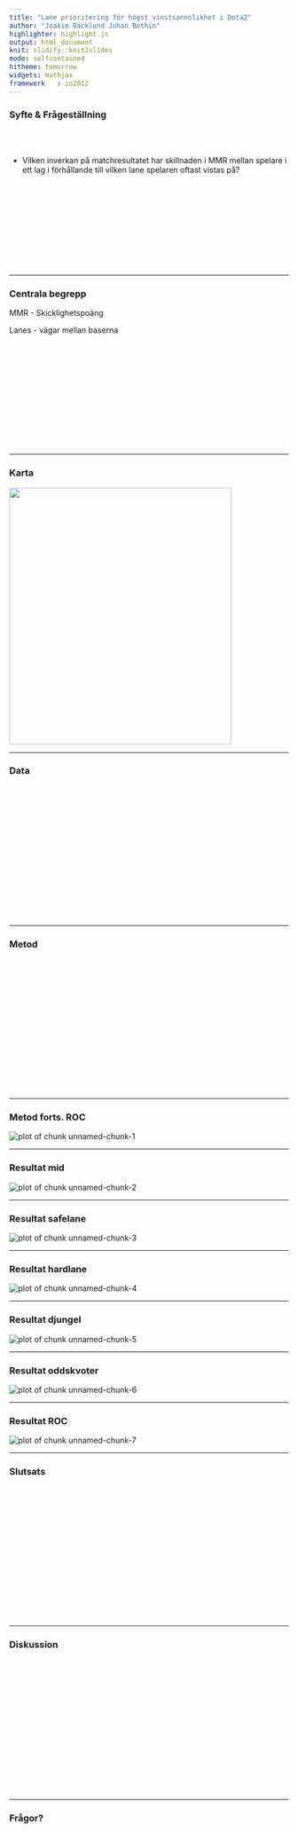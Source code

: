 ```yaml
---
title: "Lane prioritering för högst vinstsannolikhet i Dota2"
author: "Joakim Bäcklund Johan Bothin"
highlighter: highlight.js
output: html_document
knit: slidify::knit2slides
mode: selfcontained
hitheme: tomorrow
widgets: mathjax
framework   : io2012
---
```


<style>
.title-slide {
  background-color: #FFFFFF; /* #EDE0CF; ; #CA9F9D*/
}
.title-slide  {
  color: #000000;
}

  .reveal h3 {
      color: #c1d192;
      text-align: left;
      padding-bottom: 10px;
      font-family: Impact, sans-serif;
  }
  .reveal h4 {
      color: #c1d192;
      text-align: left;
      padding-bottom: 10px;
      font-family: Impact, sans-serif;
  }
  .reveal h5 {
      color: #c1d192;
      text-align: left;
      padding-bottom: 10px;
      font-family: Impact, sans-serif;
  }
</style>





### Syfte & Frågeställning

<br><br>

- Vilken inverkan på matchresultatet har skillnaden i MMR mellan spelare i ett lag i förhållande till vilken lane spelaren oftast vistas på?




<br><br><br><br><br><br><br><br><br>

---

### Centrala begrepp

MMR - Skicklighetspoäng

Lanes - vägar mellan baserna

<br><br><br><br><br><br><br><br><br><br><br>

---

### Karta

<img src="minimap.jpg" height="463px" width="400px" />

---

### Data
<br><br><br><br><br><br><br><br><br><br><br><br><br><br>

---

### Metod
<br><br><br><br><br><br><br><br><br><br><br><br><br><br>

---

### Metod forts. ROC

![plot of chunk unnamed-chunk-1](figure/unnamed-chunk-1-1.png)

---

### Resultat mid

![plot of chunk unnamed-chunk-2](figure/unnamed-chunk-2-1.png)

---

### Resultat safelane

![plot of chunk unnamed-chunk-3](figure/unnamed-chunk-3-1.png)

----

### Resultat hardlane

![plot of chunk unnamed-chunk-4](figure/unnamed-chunk-4-1.png)

---

### Resultat djungel

![plot of chunk unnamed-chunk-5](figure/unnamed-chunk-5-1.png)

---

### Resultat oddskvoter

![plot of chunk unnamed-chunk-6](figure/unnamed-chunk-6-1.png)

---

### Resultat ROC

![plot of chunk unnamed-chunk-7](figure/unnamed-chunk-7-1.png)

---

### Slutsats
<br><br><br><br><br><br><br><br><br><br><br><br><br><br>

---

### Diskussion
<br><br><br><br><br><br><br><br><br><br><br><br><br><br>

---
### Frågor?
<br><br><br><br><br><br><br><br><br><br><br><br><br><br>






